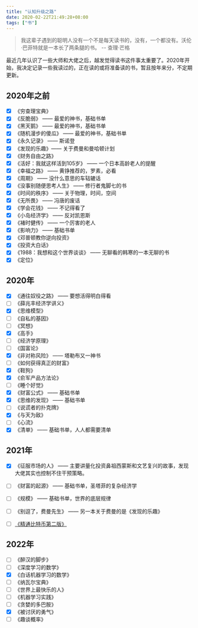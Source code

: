```yaml
---
title: "认知升级之路"
date: 2020-02-22T21:49:28+08:00
tags: ["书"]
---
```

> 我这辈子遇到的聪明人没有一个不是每天读书的，没有，一个都没有。沃伦·巴菲特就是一本长了两条腿的书。  -- 查理·芒格

最近几年认识了一些大师和大佬之后，越发觉得读书这件事太重要了。2020年开始，我决定记录一些我读过的，正在读的或将准备读的书，暂且按年来分，不定期更新。

## 2020年之前
- [x] 《穷查理宝典》
- [x] 《反脆弱》 —— 最爱的神书，基础书单
- [x] 《黑天鹅》 —— 最爱的神书，基础书单
- [x] 《随机漫步的傻瓜》 —— 最爱的神书，基础书单
- [x] 《永久记录》 —— 斯诺登
- [x] 《发现的乐趣》—— 关于费曼和曼哈顿计划
- [x] 《财务自由之路》
- [x] 《活好：我就这样活到105岁》 —— 一个日本高龄老人的提醒
- [x] 《幸福之路》 —— 黄铮推荐的，罗素，必看
- [x] 《周期》 —— 没什么意思的车轱辘话
- [x] 《没事别随便思考人生》 —— 修行者鬼脚七的书
- [x] 《时间的秩序》 —— 关于物理，时间，空间
- [x] 《无所畏》 —— 冯唐的废话
- [x] 《学会花钱》 —— 不记得看了
- [x] 《小岛经济学》 —— 反对凯恩斯
- [x] 《褚时健传》 —— 一个厉害的老人
- [x] 《影响力》 —— 基础书单
- [x] 《邓普顿教你逆向投资》
- [x] 《投资大白话》
- [x] 《1988：我想和这个世界谈谈》 —— 无聊看的韩寒的一本无聊的书
- [x] 《定位》

## 2020年
- [x] 《通往奴役之路》 —— 要想活得明白得看
- [ ] 《薛兆丰经济学讲义》
- [x] 《思维模型》
- [ ] 《自私的基因》
- [ ] 《冥想》
- [x] 《高手》
- [ ] 《经济学原理》
- [ ] 《国富论》
- [x] 《非对称风险》 —— 塔勒布又一神书
- [ ] 《如何获得真正的财富》
- [x] 《鞋狗》
- [x] 《俞军产品方法论》
- [ ] 《睡个好觉》
- [x] 《财富公式》 —— 基础书单
- [x] 《思维的发现》 —— 基础书单
- [ ] 《说谎者的扑克牌》
- [x] 《与天为敌》
- [ ] 《心流》
- [x] 《清单》  —— 基础书单，人人都需要清单

## 2021年
- [x] 《征服市场的人》 —— 主要讲量化投资鼻祖西蒙斯和文艺复兴的故事，发现大佬其实也控制不住干预策略。
- [ ] 《财富的起源》 —— 基础书单，圣塔菲的复杂经济学
- [ ] 《规模》 ——  基础书单，世界的底层规律
- [ ] 《别逗了，费曼先生》 —— 另一本关于费曼的是《发现的乐趣》
- [ ] [《精通比特币第二版》](https://github.com/lusuzi/bitcoinbook)


## 2022年
- [ ] 《醉汉的脚步》
- [ ] 《深度学习的数学》
- [x] 《白话机器学习的数学》
- [ ] 《纳瓦尔宝典》
- [ ] 《世界上最快乐的人》
- [ ] 《机器学习实践》
- [ ] 《贪婪的多巴胺》
- [x] 《被讨厌的勇气》
- [ ] 《趣谈概率》
